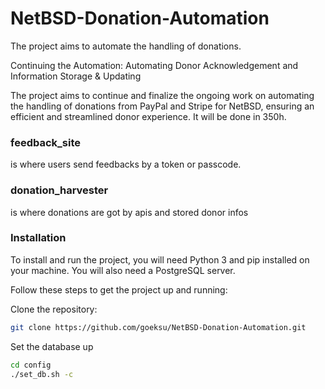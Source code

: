 # NetBSD-Donation-Automation
The project aims to automate the handling of donations.

Continuing the Automation: Automating Donor Acknowledgement and Information Storage & Updating

The project aims to continue and finalize the ongoing work on automating the handling of donations from PayPal and Stripe for NetBSD, ensuring an efficient and streamlined donor experience. It will be done in 350h.

### feedback_site 
is where users send feedbacks by a token or passcode.

### donation_harvester
is where donations are got by apis and stored donor infos

### Installation
To install and run the project, you will need Python 3 and pip installed on your machine. You will also need a PostgreSQL server.

Follow these steps to get the project up and running:

Clone the repository:

```bash
git clone https://github.com/goeksu/NetBSD-Donation-Automation.git
```

Set the database up

```bash
cd config
./set_db.sh -c
```



